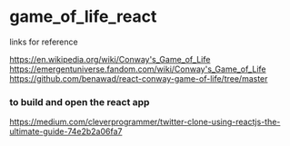 # game_of_life_react


links for reference 


https://en.wikipedia.org/wiki/Conway's_Game_of_Life
https://emergentuniverse.fandom.com/wiki/Conway's_Game_of_Life
https://github.com/benawad/react-conway-game-of-life/tree/master



### to build and open the react app

https://medium.com/cleverprogrammer/twitter-clone-using-reactjs-the-ultimate-guide-74e2b2a06fa7

